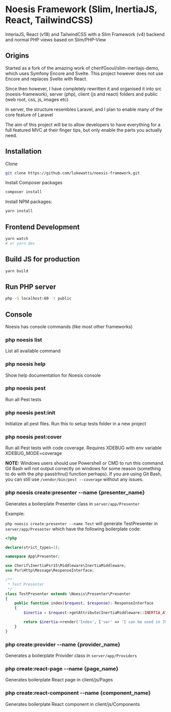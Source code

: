 # Noesis Framework (Slim, InertiaJS, React, TailwindCSS)

InteriaJS, React (v18) and TailwindCSS with a Slim Framework (v4) backend and normal PHP views based on Slim/PHP-View

## Origins

Started as a fork of the amazing work of cherifGsoul/slim-inertiajs-demo, which uses Symfony Encore and Svelte. This project however does not use Encore and replaces Svelte with React.

Since then however, I have completely rewritten it and organised it into src (noesis-framework), server (php), client (js and react) folders and public (web root, css, js, images etc)

In server, the structure resembles Laravel, and I plan to enable many of the core feature of Laravel

The aim of this project will be to allow developers to have everything for a full featured MVC at their finger tips, but only enable the parts you actually need.

## Installation

Clone

```bash
git clone https://github.com/lukewatts/noesis-framework.git
```

Install Composer packages

```bash
composer install
```

Install NPM packages:

```bash
yarn install
```

## Frontend Development

```bash
yarn watch
# or yarn dev
```

## Build JS for production

```bash
yarn build
```

## Run PHP server

```bash
php -S localhost:80 -t public
```

## Console

Noesis has console commands (like most other frameworks)

### php noesis list

List all available command

### php noesis help

Show help documentation for Noesis console

### php noesis pest

Run all Pest tests

### php noesis pest:init

Initialize all pest files. Run this to setup tests folder in a new project

### php noesis pest:cover

Run all Pest tests with code coverage. Requires XDEBUG with env variable XDEBUG_MODE=coverage

__NOTE:__ Windows users should use Powershell or CMD to run this command. Git Bash will not output correctly on windows for some reason (something to do with the php passtrhru() function perhaps). If you are using Git Bash, you can still use `/vendor/bin/pest --coverage` without any issues.

### php noesis create:presenter --name {presenter_name}

Generates a boilerplate Presenter class in `server/app/Presenter`

Example:

`php noesis create:presenter --name Test` will generate TestPresenter in `server/app/Presenter` which have the following boilerplate code:

```php
<?php

declare(strict_types=1);

namespace App\Presenter;

use Cherif\InertiaPsr15\Middleware\InertiaMiddleware;
use Psr\Http\Message\ResponseInterface;

/**
 * Test Presenter
 */
class TestPresenter extends \Noesis\Presenter\Presenter
{
    public function index($request, $response): ResponseInterface
    {
        $inertia = $request->getAttribute(InertiaMiddleware::INERTIA_ATTRIBUTE);

        return $inertia->render('Index', ['var' => 'I can be used in JSX!']);
    }
}
```

### php create:provider --name {provider_name}

Generates a boilerplate Provider class in `server/app/Providers`

### php create:react-page --name {page_name}

Generates boilerplate React page in client/js/Pages

### php create:react-component --name {component_name}

Generates boilerplate React component in client/js/Components
